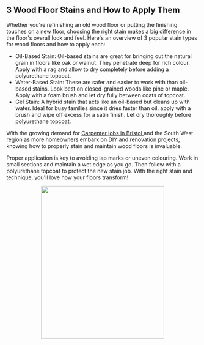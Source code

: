 ## 3 Wood Floor Stains and How to Apply Them


Whether you're refinishing an old wood floor or putting the finishing touches on a new floor, choosing the right stain makes a big difference in the floor's overall look and feel. Here's an overview of 3 popular stain types for wood floors and how to apply each:

<ul>
<li> Oil-Based Stain: Oil-based stains are great for bringing out the natural grain in floors like oak or walnut. They penetrate deep for rich colour. Apply with a rag and allow to dry completely before adding a polyurethane topcoat.  </li>

<li> Water-Based Stain: These are safer and easier to work with than oil-based stains. Look best on closed-grained woods like pine or maple. Apply with a foam brush and let dry fully between coats of topcoat.  </li>

<li> Gel Stain: A hybrid stain that acts like an oil-based but cleans up with water. Ideal for busy families since it dries faster than oil. apply with a brush and wipe off excess for a satin finish. Let dry thoroughly before polyurethane topcoat. </li>
</ul>

With the growing demand for <a href="https://bpm-cs.co.uk/carpenter-jobs-in-bristol/"> Carpenter jobs in Bristol </a> and the South West region as more homeowners embark on DIY and renovation projects, knowing how to properly stain and maintain wood floors is invaluable.

Proper application is key to avoiding lap marks or uneven colouring. Work in small sections and maintain a wet edge as you go. Then follow with a polyurethane topcoat to protect the new stain job. With the right stain and technique, you'll love how your floors transform!

<div align="center"><img src="https://github.com/carpentry-maintenance/carpentry-maintenance.github.io/assets/163561699/87c9e168-f75e-4c77-9618-c7643901e608" width="80%" height="400"></div>
